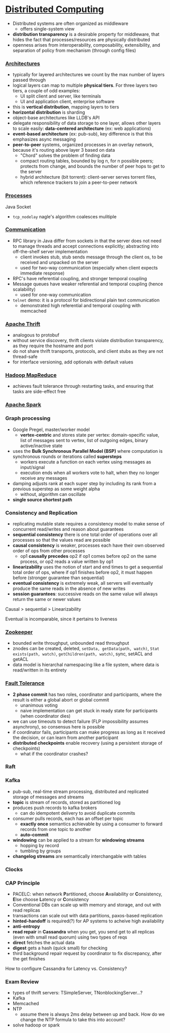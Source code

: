 # [Distributed Computing](https://learn.uwaterloo.ca/d2l/le/content/459381/Home)
- Distributed systems are often organized as middleware
  - offers single-system view
- **distribution transparency** is a desirable property for middleware, that hides the fact that processes/resources are physically distributed
- openness arises from interoperability, composability, extensibility, and separation of policy from mechanism (through config files)

### [Architectures](https://learn.uwaterloo.ca/d2l/le/content/459381/viewContent/2553833/View)
- typically for layered architectures we count by the max number of layers passed through
- logical layers can map to multiple **physical tiers**. For three layers two tiers, a couple of odd examples:
  - UI split client and server, like terminals
  - UI and application client, enterprise software
- this is **vertical distribution**, mapping layers to tiers
- **horizontal distribution** is sharding
- object-base architectures like LLDB's API
- delegate responsibility of data storage to one layer, allows other layers to scale easily: **data-centered architecture** (ex: web applications)
- **event-based architecture** (ex: pub-sub), key difference is that this emphasizes async messaging
- **peer-to-peer** systems, organized processes in an overlay network, because it's routing above layer 3 based on data
  - "Chord" solves the problem of finding data
  - compact routing tables, bounded by log n, for n possible peers; protects from change, and bounds the number of peer hops to get to the server
  - hybrid architecture (bit torrent): client-server serves torrent files, which reference trackers to join a peer-to-peer network

### [Processes](https://learn.uwaterloo.ca/d2l/le/content/459381/viewContent/2559781/View)

Java Socket
- `tcp_nodelay` nagle's algorithm coalesces mulitiple 

### [Communication](https://learn.uwaterloo.ca/d2l/le/content/459381/viewContent/2559782/View)
- RPC library in Java differ from sockets in that the server does not need to manage threads and accept connections explicitly; abstracting into off-the-shelf server implementation
  - client invokes stub, stub sends message through the client os, to be received and unpacked on the server
  - used for two-way communication (especially when client expects immediate response)
- RPC's have referential coupling, and stronger temporal coupling
- Message queues have weaker referential and temporal coupling (hence scalability)
  - used for one-way communication
- `telnet` demo: it is a protocol for bidirectional plain text communication
  - demonstrated high referential and temporal coupling with memcached

### [Apache Thrift](https://learn.uwaterloo.ca/d2l/le/content/459381/viewContent/2565367/View)
- analogous to protobuf
- without service discovery, thrift clients violate distribution transparency, as they require the hostname and port
- do not share thrift transports, protocols, and client stubs as they are not thread-safe
- for interface versioning, add optionals with default values

### [Hadoop MapReduce](https://learn.uwaterloo.ca/d2l/le/content/459381/viewContent/2571408/View)
- achieves fault tolerance through restarting tasks, and ensuring that tasks are side-effect free


### [Apache Spark](https://learn.uwaterloo.ca/d2l/le/content/459381/viewContent/2575474/View)

### Graph processing
- Google Pregel, master/worker model
  - **vertex-centric** and stores state per vertex: domain-specific value, list of messages sent to vertex, list of outgoing edges, binary active/inactive state
- uses the **Bulk Synchronous Parallel Model (BSP)** where computation is synchronous rounds or iterations called **supersteps**
  - workers execute a function on each vertex using messages as input/signal
  - execution ends when all workers vote to halt, when they no longer receive any messages
- damping adjusts rank at each super step by including its rank from a previous superstep as some weight alpha
  - without, algorithm can oscillate
- **single source shortest path** 

### Consistency and Replication
- replicating mutable state requires a consistency model to make sense of concurrent read/writes and reason about guarantees
- **sequential consistency** there is one total order of operations over all processes so that the values read are possible 
- **causal consistency** is weaker, processes each have their own observed order of ops from other processes
  - op1 **causally precedes** op2 if op1 comes before op2 on the same process, or op2 reads a value written by op1
- **linearizability** uses the notion of start and end times to get a sequential total order of ops, where if op1 finishes before op2, it must happen before (stronger guarantee than sequential)
- **eventual consistency** is extremely weak, all servers will eventually produce the same reads in the absence of new writes 
- **session guarantees**: successive reads on the same value will always return the same or newer values

Causal > sequential > Linearizability

Eventual is incomparable, since it pertains to liveness
### [Zookeeper](https://learn.uwaterloo.ca/d2l/le/content/459381/viewContent/2583932/View)
- bounded write throughput, unbounded read throughput
- znodes can be created, deleted, `setData, getData(path, watch)`, `Stat exists(path, watch)`, `getChildren(path, watch)`, sync, setACL and getACL
- data model is hierarchal namespacing like a file system, where data is read/written in its entirety

### [Fault Tolerance](https://learn.uwaterloo.ca/d2l/le/content/459381/viewContent/2586424/View)
- **2 phase commit** has two roles, coordinator and participants, where the result is either a global abort or global commit
  - unanimous voting
  - naive implementation can get stuck in ready state for participants (when coordinator dies)
- we can use timeouts to detect failure (FLP impossibility assumes asynchrony), so consensus here is possible
- if coordinator fails, participants can make progress as long as it received the decision, or can learn from another participant
- **distributed checkpoints** enable recovery (using a persistent storage of checkpoints)
  - what if the coordinator crashes?

### Raft

### Kafka
- pub-sub, real-time stream processing, distributed and replicated storage of messages and streams
- **topic** is stream of records, stored as partitioned log
- produces push records to kafka brokers 
  - can do idempotent delivery to avoid duplicate commits
- consumer pulls records, each has an offset per topic
  - **exactly once** semantics achievable by using a consumer to forward records from one topic to another
  - **auto-commit**
- **windowing** can be applied to a stream for **windowing streams**
  - hopping by record
  - tumbling by groups
- **changelog streams** are semantically interchangable with tables

### Clocks

### CAP Principle
- PACELC: when network **P**artitioned, choose **A**vailability or **C**onsistency, **E**lse choose **L**atency or **C**onsistency
- Conventional DBs can scale up with memory and storage, and out with read replicas
- transactions can scale out with data partitions, paxos-based replication
- **hinted-handoff** is required(?) for AP systems to acheive high availability
- **anti-entropy**
- **read repair** in **Cassandra** when you get, you send get to all replicas (even with small read quorum) using two types of reqs
- **direct** fetches the actual data
- **digest** gets a hash (quick small) for checking
- third background repair request by coordinator to fix discrepancy, after the get finishes

How to configure Cassandra for Latency vs. Consistency?

### Exam Review
- types of thrift servers: TSimpleServer, TNonblockingServer...?
- Kafka
- Memcached
- NTP
  - assume there is always 2ms delay between up and back. How do we change the NTP formula to take this into account?
- solve hadoop or spark

